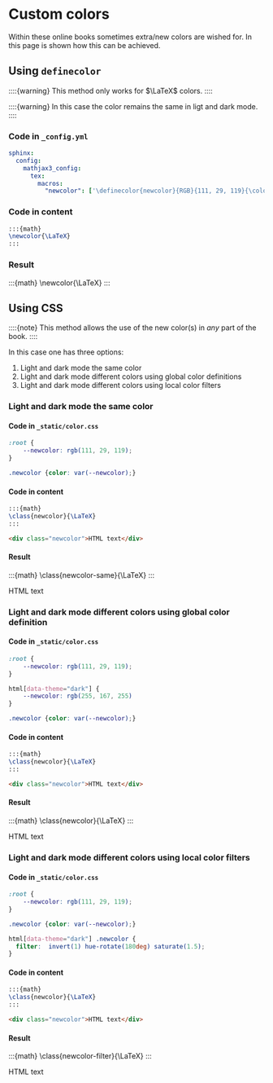 # Custom colors

Within these online books sometimes extra/new colors are wished for. In this page is shown how this can be achieved.

## Using `definecolor`

::::{warning}
This method only works for $\LaTeX$  colors.
::::

::::{warning}
In this case the color remains the same in ligt and dark mode.
::::

### Code in `_config.yml`

```yaml
sphinx:
  config:
    mathjax3_config:
      tex:
        macros:
          "newcolor": ['\definecolor{newcolor}{RGB}{111, 29, 119}{\color{newcolor}#1}',1]
```

### Code in content

```latex
:::{math}
\newcolor{\LaTeX}
:::
```

### Result

:::{math}
\newcolor{\LaTeX}
:::

## Using CSS

::::{note}
This method allows the use of the new color(s) in _any_ part of the book.
::::

In this case one has three options:

1. Light and dark mode the same color
1. Light and dark mode different colors using global color definitions
1. Light and dark mode different colors using local color filters

### Light and dark mode the same color

#### Code in `_static/color.css` 

```css
:root {
    --newcolor: rgb(111, 29, 119);
}

.newcolor {color: var(--newcolor);}
```

#### Code in content

```latex
:::{math}
\class{newcolor}{\LaTeX}
:::
```

```html
<div class="newcolor">HTML text</div>
```

#### Result

:::{math}
\class{newcolor-same}{\LaTeX}
:::

<div class="newcolor-same">HTML text</div>

### Light and dark mode different colors using global color definition

#### Code in `_static/color.css` 

```css
:root {
    --newcolor: rgb(111, 29, 119);
}

html[data-theme="dark"] {
    --newcolor: rgb(255, 167, 255)
}

.newcolor {color: var(--newcolor);}
```

#### Code in content

```latex
:::{math}
\class{newcolor}{\LaTeX}
:::
```

```html
<div class="newcolor">HTML text</div>
```

#### Result

:::{math}
\class{newcolor}{\LaTeX}
:::

<div class="newcolor">HTML text</div>

### Light and dark mode different colors using local color filters

#### Code in `_static/color.css` 

```css
:root {
    --newcolor: rgb(111, 29, 119);
}

.newcolor {color: var(--newcolor);}

html[data-theme="dark"] .newcolor {
  filter:  invert(1) hue-rotate(180deg) saturate(1.5);
}

```

#### Code in content

```latex
:::{math}
\class{newcolor}{\LaTeX}
:::
```

```html
<div class="newcolor">HTML text</div>
```

#### Result

:::{math}
\class{newcolor-filter}{\LaTeX}
:::

<div class="newcolor-filter">HTML text</div>
